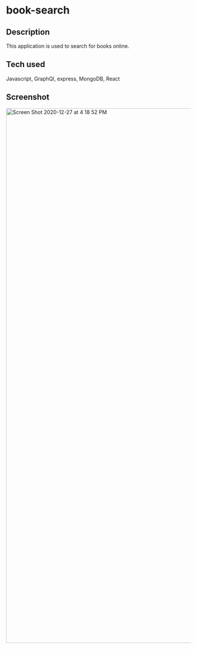 # book-search

## Description
This application is used to search for books online.

## Tech used
Javascript, GraphQl, express, MongoDB, React

## Screenshot
<img width="1455" alt="Screen Shot 2020-12-27 at 4 18 52 PM" src="https://user-images.githubusercontent.com/56687081/103180864-1c5acf00-4857-11eb-9191-de2add923cdd.png">
